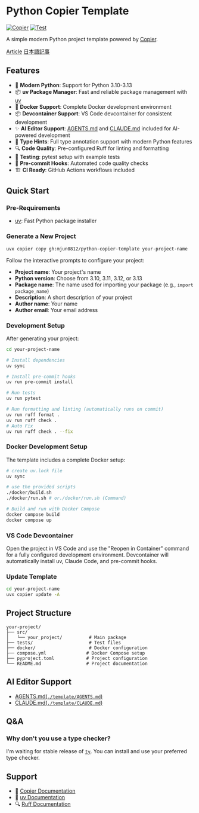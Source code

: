 # Python Copier Template

[![Copier](https://img.shields.io/endpoint?url=https://raw.githubusercontent.com/copier-org/copier/master/img/badge/badge-black.json)](https://github.com/copier-org/copier)
[![Test](https://github.com/mjun0812/python-copier-template/actions/workflows/test.yml/badge.svg)](https://github.com/mjun0812/python-copier-template/actions/workflows/test.yml)

A simple modern Python project template powered by [Copier](https://copier.readthedocs.io/).

[Article](https://mjunya.com/en/posts/2025-06-15-python-template/) [日本語記事](https://zenn.dev/mjun0812/articles/0ae2325d40ed20)

## Features

- 🚀 **Modern Python**: Support for Python 3.10-3.13
- 📦 **uv Package Manager**: Fast and reliable package management with [uv](https://github.com/astral-sh/uv)
- 🐳 **Docker Support**: Complete Docker development environment
- 📦 **Devcontainer Support**: VS Code devcontainer for consistent development
- ✨ **AI Editor Support**: [AGENTS.md](https://agents.md) and
  [CLAUDE.md](https://docs.anthropic.com/en/docs/claude-code/overview) included for AI-powered development
- 📝 **Type Hints**: Full type annotation support with modern Python features
- 🔍 **Code Quality**: Pre-configured Ruff for linting and formatting
- 🧪 **Testing**: pytest setup with example tests
- 🔧 **Pre-commit Hooks**: Automated code quality checks
- 🏗️ **CI Ready**: GitHub Actions workflows included

## Quick Start

### Pre-Requirements

- [uv](https://docs.astral.sh/uv/): Fast Python package installer

### Generate a New Project

```bash
uvx copier copy gh:mjun0812/python-copier-template your-project-name
```

Follow the interactive prompts to configure your project:

- **Project name**: Your project's name
- **Python version**: Choose from 3.10, 3.11, 3.12, or 3.13
- **Package name**: The name used for importing your package (e.g., `import package_name`)
- **Description**: A short description of your project
- **Author name**: Your name
- **Author email**: Your email address

### Development Setup

After generating your project:

```bash
cd your-project-name

# Install dependencies
uv sync

# Install pre-commit hooks
uv run pre-commit install

# Run tests
uv run pytest

# Run formatting and linting (automatically runs on commit)
uv run ruff format .
uv run ruff check .
# Auto Fix
uv run ruff check . --fix
```

### Docker Development Setup

The template includes a complete Docker setup:

```bash
# create uv.lock file
uv sync

# use the provided scripts
./docker/build.sh
./docker/run.sh # or./docker/run.sh (Command)

# Build and run with Docker Compose
docker compose build
docker compose up
```

### VS Code Devcontainer

Open the project in VS Code and use the "Reopen in Container" command for a fully configured development environment.
Devcontainer will automatically install uv, Claude Code, and pre-commit hooks.

### Update Template

```bash
cd your-project-name
uvx copier update -A
```

## Project Structure

```text
your-project/
├── src/
│   └── your_project/          # Main package
├── tests/                     # Test files
├── docker/                    # Docker configuration
├── compose.yml               # Docker Compose setup
├── pyproject.toml            # Project configuration
└── README.md                 # Project documentation
```

## AI Editor Support

- [AGENTS.md(`./template/AGENTS.md`)](https://agents.md)
- [CLAUDE.md(`./template/CLAUDE.md`)](https://docs.claude.com/en/docs/claude-code/memory#claude-md-imports)

## Q&A

### Why don't you use a type checker?

I'm waiting for stable release of [`ty`](https://github.com/astral-sh/ty).
You can install and use your preferred type checker.

## Support

- 📖 [Copier Documentation](https://copier.readthedocs.io/)
- 🐍 [uv Documentation](https://docs.astral.sh/uv/)
- 🔍 [Ruff Documentation](https://docs.astral.sh/ruff/)
